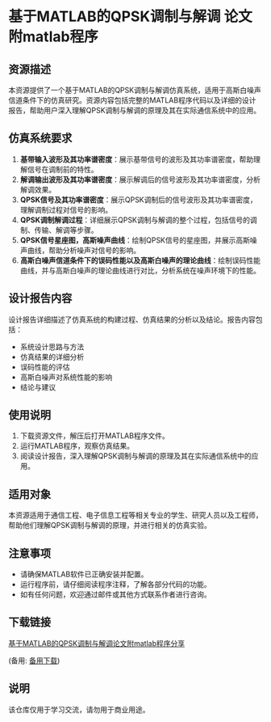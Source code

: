 # 基于MATLAB的QPSK调制与解调 论文附matlab程序

## 资源描述

本资源提供了一个基于MATLAB的QPSK调制与解调仿真系统，适用于高斯白噪声信道条件下的仿真研究。资源内容包括完整的MATLAB程序代码以及详细的设计报告，帮助用户深入理解QPSK调制与解调的原理及其在实际通信系统中的应用。

## 仿真系统要求

1. **基带输入波形及其功率谱密度**：展示基带信号的波形及其功率谱密度，帮助理解信号在调制前的特性。
2. **解调输出波形及其功率谱密度**：展示解调后的信号波形及其功率谱密度，分析解调效果。
3. **QPSK信号及其功率谱密度**：展示QPSK调制后的信号波形及其功率谱密度，理解调制过程对信号的影响。
4. **QPSK调制解调过程**：详细展示QPSK调制与解调的整个过程，包括信号的调制、传输、解调等步骤。
5. **QPSK信号星座图，高斯噪声曲线**：绘制QPSK信号的星座图，并展示高斯噪声曲线，帮助分析噪声对信号的影响。
6. **高斯白噪声信道条件下的误码性能以及高斯白噪声的理论曲线**：绘制误码性能曲线，并与高斯白噪声的理论曲线进行对比，分析系统在噪声环境下的性能。

## 设计报告内容

设计报告详细描述了仿真系统的构建过程、仿真结果的分析以及结论。报告内容包括：

- 系统设计思路与方法
- 仿真结果的详细分析
- 误码性能的评估
- 高斯白噪声对系统性能的影响
- 结论与建议

## 使用说明

1. 下载资源文件，解压后打开MATLAB程序文件。
2. 运行MATLAB程序，观察仿真结果。
3. 阅读设计报告，深入理解QPSK调制与解调的原理及其在实际通信系统中的应用。

## 适用对象

本资源适用于通信工程、电子信息工程等相关专业的学生、研究人员以及工程师，帮助他们理解QPSK调制与解调的原理，并进行相关的仿真实验。

## 注意事项

- 请确保MATLAB软件已正确安装并配置。
- 运行程序前，请仔细阅读程序注释，了解各部分代码的功能。
- 如有任何问题，欢迎通过邮件或其他方式联系作者进行咨询。

## 下载链接
[基于MATLAB的QPSK调制与解调论文附matlab程序分享](https://pan.quark.cn/s/27d4e7cc9a10) 

(备用: [备用下载](https://pan.baidu.com/s/1ZrD1Iy60Ps9ur-QiWMMScw?pwd=1234))

## 说明

该仓库仅用于学习交流，请勿用于商业用途。
